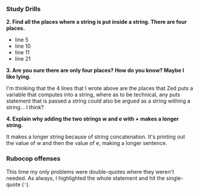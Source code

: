 ### Study Drills

**2. Find all the places where a string is put inside a string. There are four places.**

- line 5
- line 10
- line 11
- line 21

**3. Are you sure there are only four places? How do you know? Maybe I like lying.**

I'm thinking that the 4 lines that I wrote above are the places that Zed puts a variable that computes into a string, where as to be technical, any puts statement that is passed a string could also be argued as a string withing a string... I think? 

**4. Explain why adding the two strings w and e with + makes a longer string.**

It makes a longer string because of string concatenation. It's printing out the value of w and then the value of e, making a longer sentence. 

### Rubocop offenses
This time my only problems were double-quotes where they weren't needed. As always, I highlighted the whole statement and hit the single-quote (`'`).
